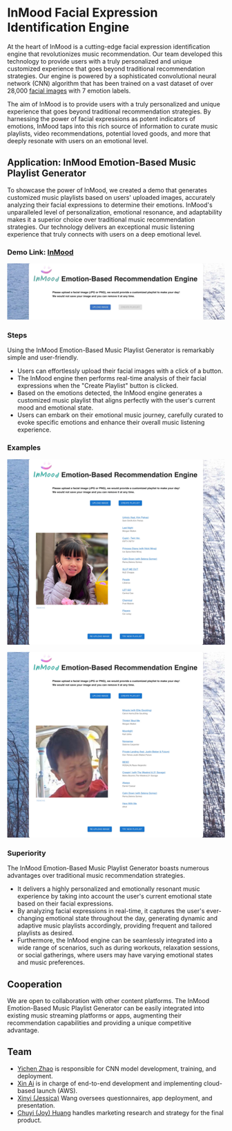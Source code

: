 # InMood Facial Expression Identification Engine

At the heart of InMood is a cutting-edge facial expression identification engine that revolutionizes music recommendation. Our team developed this technology to provide users with a truly personalized and unique customized experience that goes beyond traditional recommendation strategies. Our engine is powered by a sophisticated convolutional neural network (CNN) algorithm that has been trained on a vast dataset of over 28,000 [facial images](https://www.kaggle.com/datasets/astraszab/facial-expression-dataset-image-folders-fer2013) with 7 emotion labels.
 
The aim of InMood is to provide users with a truly personalized and unique experience that goes beyond traditional recommendation strategies. By harnessing the power of facial expressions as potent indicators of emotions, InMood taps into this rich source of information to curate music playlists, video recommendations, potential loved goods, and more that deeply resonate with users on an emotional level.


## Application: InMood Emotion-Based Music Playlist Generator
To showcase the power of InMood, we created a demo that generates customized music playlists based on users' uploaded images, accurately analyzing their facial expressions to determine their emotions.
InMood's unparalleled level of personalization, emotional resonance, and adaptability makes it a superior choice over traditional music recommendation strategies. Our technology delivers an exceptional music listening experience that truly connects with users on a deep emotional level.

### **Demo Link: [InMood](http://3.145.159.88:3000/)**

![Alt text](./img/step_1.jpg)

### Steps
Using the InMood Emotion-Based Music Playlist Generator is remarkably simple and user-friendly.

- Users can effortlessly upload their facial images with a click of a button.
- The InMood engine then performs real-time analysis of their facial expressions when the "Create Playlist" button is clicked.
- Based on the emotions detected, the InMood engine generates a customized music playlist that aligns perfectly with the user's current mood and emotional state.
- Users can embark on their emotional music journey, carefully curated to evoke specific emotions and enhance their overall music listening experience.

### Examples
![Alt text](./img/step_2.jpg)

![Alt text](./img/step_3.jpg)

### Superiority
The InMood Emotion-Based Music Playlist Generator boasts numerous advantages over traditional music recommendation strategies.

- It delivers a highly personalized and emotionally resonant music experience by taking into account the user's current emotional state based on their facial expressions.
- By analyzing facial expressions in real-time, it captures the user's ever-changing emotional state throughout the day, generating dynamic and adaptive music playlists accordingly, providing frequent and tailored playlists as desired.
- Furthermore, the InMood engine can be seamlessly integrated into a wide range of scenarios, such as during workouts, relaxation sessions, or social gatherings, where users may have varying emotional states and music preferences.


## Cooperation
We are open to collaboration with other content platforms. The InMood Emotion-Based Music Playlist Generator can be easily integrated into existing music streaming platforms or apps, augmenting their recommendation capabilities and providing a unique competitive advantage.


## Team
- [Yichen Zhao](mailto:alexyczhao@gmail.com) is responsible for CNN model development, training, and deployment.
- [Xin Ai](mailto:xinnnnn.ai@gmail.com) is in charge of end-to-end development and implementing cloud-based launch (AWS).
- [Xinyi (Jessica)](mailto:wangxinyi1986@gmail.com) Wang oversees questionnaires, app deployment, and presentation.
- [Chuyi (Joy) Huang](mailto:chuang86@usfca.edu) handles marketing research and strategy for the final product.
